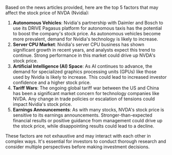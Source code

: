 Based on the news articles provided, here are the top 5 factors that may affect the stock price of NVDA (Nvidia):

1. **Autonomous Vehicles**: Nvidia's partnership with Daimler and Bosch to use its DRIVE Pagasus platform for autonomous taxis has the potential to boost the company's stock price. As autonomous vehicles become more prevalent, demand for Nvidia's technology is likely to increase.
2. **Server CPU Market**: Nvidia's server CPU business has shown significant growth in recent years, and analysts expect this trend to continue. Strong performance in this market could drive up NVDA's stock price.
3. **Artificial Intelligence (AI) Space**: As AI continues to advance, the demand for specialized graphics processing units (GPUs) like those used by Nvidia is likely to increase. This could lead to increased investor confidence and a higher stock price.
4. **Tariff Wars**: The ongoing global tariff war between the US and China has been a significant market concern for technology companies like NVDA. Any change in trade policies or escalation of tensions could impact Nvidia's stock price.
5. **Earnings Announcements**: As with many stocks, NVDA's stock price is sensitive to its earnings announcements. Stronger-than-expected financial results or positive guidance from management could drive up the stock price, while disappointing results could lead to a decline.

These factors are not exhaustive and may interact with each other in complex ways. It's essential for investors to conduct thorough research and consider multiple perspectives before making investment decisions.